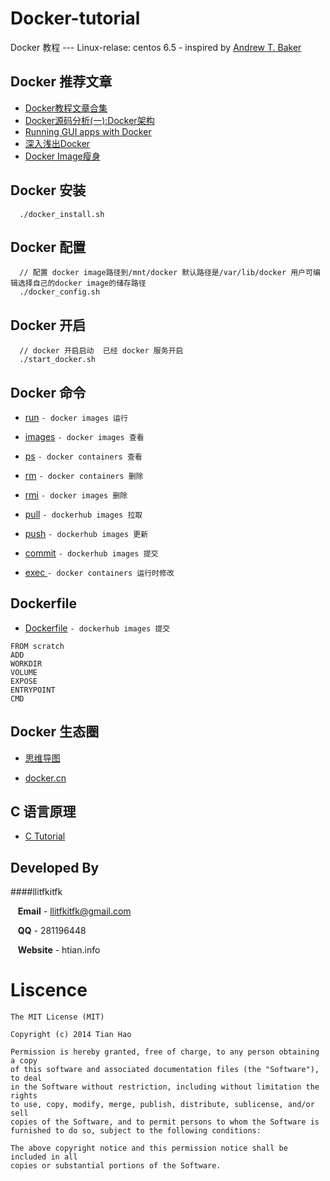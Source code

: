 Docker-tutorial  
==================

Docker 教程 --- Linux-relase: centos 6.5 - inspired by [Andrew T. Baker](https://github.com/atbaker/docker-tutorial)


Docker 推荐文章
---------------
* [Docker教程文章合集](http://dockerone.com/topic/Docker%20Tutorial)
* [Docker源码分析(一):Docker架构](http://www.infoq.com/cn/articles/docker-source-code-analysis-part1)
* [Running GUI apps with Docker](http://fabiorehm.com/blog/2014/09/11/running-gui-apps-with-docker/)
* [深入浅出Docker](http://www.infoq.com/cn/articles/docker-core-technology-preview)
* [Docker Image瘦身](http://www.cnblogs.com/e2tox/p/4027756.html)

Docker 安装
-----------

```
  ./docker_install.sh
```



Docker 配置
-----------

```
  // 配置 docker image路径到/mnt/docker 默认路径是/var/lib/docker 用户可编辑选择自己的docker image的储存路径
  ./docker_config.sh
```


Docker 开启
-----------

```
  // docker 开启启动  已经 docker 服务开启
  ./start_docker.sh
```

Docker 命令
------------
* [run](https://github.com/llitfkitfk/docker-tutorial-cn/tree/master/run)       ```- docker images 运行```
* [images](https://github.com/llitfkitfk/docker-tutorial-cn/tree/master/images) ```- docker images 查看```
* [ps](https://github.com/llitfkitfk/docker-tutorial-cn/tree/master/ps)         ```- docker containers 查看```
* [rm](https://github.com/llitfkitfk/docker-tutorial-cn/tree/master/rm)         ```- docker containers 删除```
* [rmi](https://github.com/llitfkitfk/docker-tutorial-cn/tree/master/rmi)       ```- docker images 删除```
* [pull](https://github.com/llitfkitfk/docker-tutorial-cn/tree/master/pull)     ```- dockerhub images 拉取```
* [push](https://github.com/llitfkitfk/docker-tutorial-cn/tree/master/push)     ```- dockerhub images 更新```
* [commit](https://github.com/llitfkitfk/docker-tutorial-cn/tree/master/commit) ```- dockerhub images 提交```

* [exec	](https://github.com/llitfkitfk/docker-tutorial-cn/tree/master/exec) ```- docker containers 运行时修改```

Dockerfile
----------
* [Dockerfile](https://github.com/llitfkitfk/docker-tutorial-cn/tree/master/dockerfile) ```- dockerhub images 提交```

```
FROM scratch
ADD
WORKDIR
VOLUME
EXPOSE
ENTRYPOINT
CMD
```

Docker 生态圈
-------------
* [思维导图](https://raw.githubusercontent.com/llitfkitfk/docker-tutorial-cn/master/docker_ecosys.png)

* [docker.cn](https://docker.cn)


C 语言原理
-----------------

* [C Tutorial](https://github.com/llitfkitfk/docker-tutorial-cn/blob/master/C%E8%AF%AD%E8%A8%80%E5%8E%9F%E7%90%86.md)


Developed By
------------

####llitfkitfk 
 

&nbsp;&nbsp;&nbsp;**Email** - llitfkitfk@gmail.com

&nbsp;&nbsp;&nbsp;**QQ** - 281196448

&nbsp;&nbsp;&nbsp;**Website** - htian.info








Liscence
========

```
The MIT License (MIT)

Copyright (c) 2014 Tian Hao

Permission is hereby granted, free of charge, to any person obtaining a copy
of this software and associated documentation files (the "Software"), to deal
in the Software without restriction, including without limitation the rights
to use, copy, modify, merge, publish, distribute, sublicense, and/or sell
copies of the Software, and to permit persons to whom the Software is
furnished to do so, subject to the following conditions:

The above copyright notice and this permission notice shall be included in all
copies or substantial portions of the Software.
```
